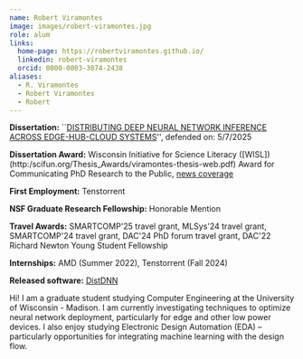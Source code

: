 ```yaml
---
name: Robert Viramontes
image: images/robert-viramontes.jpg
role: alum
links:
  home-page: https://robertviramontes.github.io/
  linkedin: robert-viramontes
  orcid: 0000-0003-3074-2438
aliases:
  - R. Viramontes
  - Robert Viramontes
  - Robert
---
```


**Dissertation:** ``[DISTRIBUTING DEEP NEURAL NETWORK INFERENCE ACROSS EDGE-HUB-CLOUD SYSTEMS](https://www.proquest.com/pqdtglobal/docview/3202650188/F876D76CCE4F4F74PQ/1?accountid=465&sourcetype=Dissertations%20&%20Theses)'', defended on: 5/7/2025

**Dissertation Award:** Wisconsin Initiative for Science Literacy ([WISL])(http:/scifun.org/Thesis_Awards/viramontes-thesis-web.pdf) Award for Communicating PhD Research to the Public, [news coverage](https://engineering.wisc.edu/blog/viramontes-receives-award-for-communicating-research-to-the-public/) 

**First Employment:** Tenstorrent

**NSF Graduate Research Fellowship:** Honorable Mention

**Travel Awards:** SMARTCOMP'25 travel grant, MLSys'24 travel grant, SMARTCOMP'24 travel grant, DAC'24 PhD forum travel grant, DAC'22 Richard Newton Young Student Fellowship

**Internships:** AMD (Summer 2022), Tenstorrent (Fall 2024)

**Released software:** [DistDNN](https://github.com/robertviramontes/distributed_inference_estimation_optimization/tree/main)

Hi! I am a graduate student studying Computer Engineering at the University of Wisconsin - Madison. I am currently investigating techniques to optimize neural network deployment, particularly for edge and other low power devices. I also enjoy studying Electronic Design Automation (EDA) – particularly opportunities for integrating machine learning with the design flow.





